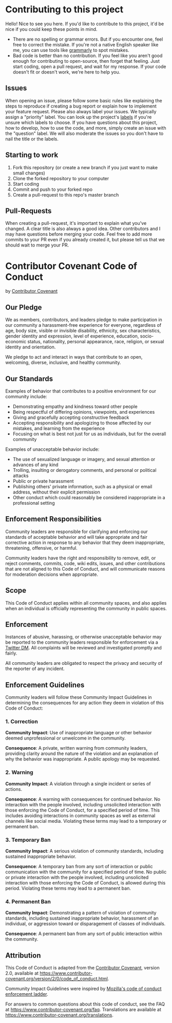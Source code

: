 # Contributing to this project

Hello! Nice to see you here. If you'd like to contribute to this project, it'd be nice if you could keep these points in mind.

-   There are no spelling or grammar errors. But if you encounter one, feel free to correct the mistake. If you're not a native English speaker like me, you can use tools like [grammarly](https://www.grammarly.com) to spot mistakes.
-   Bad code is better than no contribution. If you feel like you aren't good enough for contributing to open-source, then forget that feeling. Just start coding, open a pull request, and wait for my response. If your code doesn't fit or doesn't work, we're here to help you.

## Issues

When opening an issue, please follow some basic rules like explaining the steps to reproduce if creating a bug report or explain how to implement your feature request.
Please also always label your issues. We typically assign a "priority" label. You can look up the project's [labels](https://github.com/Jaaahn/UI-Modal-Library/labels) if you're unsure which labels to choose.
If you have questions about this project, how to develop, how to use the code, and more, simply create an issue with the "question" label. We will also moderate the issues so you don't have to nail the title or the labels.

## Starting to work

1. Fork this repository (or create a new branch if you just want to make small changes)
2. Clone the forked repository to your computer
3. Start coding
4. Commit and push to your forked repo
5. Create a pull-request to this repo's master branch

## Pull-Requests

When creating a pull-request, it's important to explain what you've changed. A clear title is also always a good idea. Other contributors and I may have questions before merging your code. Feel free to add more commits to your PR even if you already created it, but please tell us that we should wait to merge your PR.

# Contributor Covenant Code of Conduct

by [Contributor Covenant](https://www.contributor-covenant.org)

## Our Pledge

We as members, contributors, and leaders pledge to make participation in our
community a harassment-free experience for everyone, regardless of age, body
size, visible or invisible disability, ethnicity, sex characteristics, gender
identity and expression, level of experience, education, socio-economic status,
nationality, personal appearance, race, religion, or sexual identity
and orientation.

We pledge to act and interact in ways that contribute to an open, welcoming,
diverse, inclusive, and healthy community.

## Our Standards

Examples of behavior that contributes to a positive environment for our
community include:

-   Demonstrating empathy and kindness toward other people
-   Being respectful of differing opinions, viewpoints, and experiences
-   Giving and gracefully accepting constructive feedback
-   Accepting responsibility and apologizing to those affected by our mistakes,
    and learning from the experience
-   Focusing on what is best not just for us as individuals, but for the
    overall community

Examples of unacceptable behavior include:

-   The use of sexualized language or imagery, and sexual attention or
    advances of any kind
-   Trolling, insulting or derogatory comments, and personal or political attacks
-   Public or private harassment
-   Publishing others' private information, such as a physical or email
    address, without their explicit permission
-   Other conduct which could reasonably be considered inappropriate in a
    professional setting

## Enforcement Responsibilities

Community leaders are responsible for clarifying and enforcing our standards of
acceptable behavior and will take appropriate and fair corrective action in
response to any behavior that they deem inappropriate, threatening, offensive,
or harmful.

Community leaders have the right and responsibility to remove, edit, or reject
comments, commits, code, wiki edits, issues, and other contributions that are
not aligned to this Code of Conduct, and will communicate reasons for moderation
decisions when appropriate.

## Scope

This Code of Conduct applies within all community spaces, and also applies when
an individual is officially representing the community in public spaces.

<!-- Examples of representing our community include using an official e-mail address,
posting via an official social media account, or acting as an appointed
representative at an online or offline event. -->

## Enforcement

Instances of abusive, harassing, or otherwise unacceptable behavior may be
reported to the community leaders responsible for enforcement via a [Twitter DM](https://twitter.com/PhotographyJanB).
All complaints will be reviewed and investigated promptly and fairly.

All community leaders are obligated to respect the privacy and security of the
reporter of any incident.

## Enforcement Guidelines

Community leaders will follow these Community Impact Guidelines in determining
the consequences for any action they deem in violation of this Code of Conduct:

### 1. Correction

**Community Impact**: Use of inappropriate language or other behavior deemed
unprofessional or unwelcome in the community.

**Consequence**: A private, written warning from community leaders, providing
clarity around the nature of the violation and an explanation of why the
behavior was inappropriate. A public apology may be requested.

### 2. Warning

**Community Impact**: A violation through a single incident or series
of actions.

**Consequence**: A warning with consequences for continued behavior. No
interaction with the people involved, including unsolicited interaction with
those enforcing the Code of Conduct, for a specified period of time. This
includes avoiding interactions in community spaces as well as external channels
like social media. Violating these terms may lead to a temporary or
permanent ban.

### 3. Temporary Ban

**Community Impact**: A serious violation of community standards, including
sustained inappropriate behavior.

**Consequence**: A temporary ban from any sort of interaction or public
communication with the community for a specified period of time. No public or
private interaction with the people involved, including unsolicited interaction
with those enforcing the Code of Conduct, is allowed during this period.
Violating these terms may lead to a permanent ban.

### 4. Permanent Ban

**Community Impact**: Demonstrating a pattern of violation of community
standards, including sustained inappropriate behavior, harassment of an
individual, or aggression toward or disparagement of classes of individuals.

**Consequence**: A permanent ban from any sort of public interaction within
the community.

## Attribution

This Code of Conduct is adapted from the [Contributor Covenant][homepage],
version 2.0, available at
https://www.contributor-covenant.org/version/2/0/code_of_conduct.html.

Community Impact Guidelines were inspired by [Mozilla's code of conduct
enforcement ladder](https://github.com/mozilla/diversity).

[homepage]: https://www.contributor-covenant.org

For answers to common questions about this code of conduct, see the FAQ at
https://www.contributor-covenant.org/faq. Translations are available at
https://www.contributor-covenant.org/translations.
